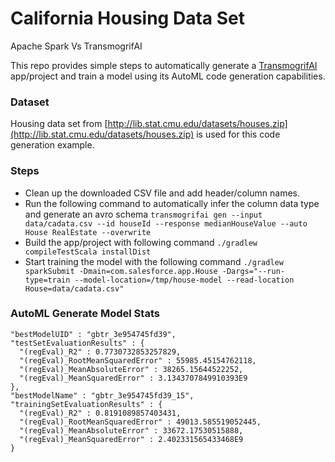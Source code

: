 # California Housing Data Set 
Apache Spark Vs TransmogrifAI 

This repo provides simple steps to automatically generate a [TransmogrifAI](https://github.com/salesforce/TransmogrifAI) app/project and train a model using its AutoML code generation capabilities.

### Dataset
Housing data set from [http://lib.stat.cmu.edu/datasets/houses.zip](http://lib.stat.cmu.edu/datasets/houses.zip) is used for this code generation example.

### Steps

- Clean up the downloaded CSV file and add header/column names.
- Run the following command to automatically infer the column data type and generate an avro schema `transmogrifai gen --input data/cadata.csv --id houseId --response medianHouseValue --auto House RealEstate --overwrite`
- Build the app/project with following command `./gradlew compileTestScala installDist`
- Start training the model with the following command `./gradlew sparkSubmit -Dmain=com.salesforce.app.House -Dargs="--run-type=train --model-location=/tmp/house-model --read-location House=data/cadata.csv"`

### AutoML Generate Model Stats
```
"bestModelUID" : "gbtr_3e954745fd39",
"testSetEvaluationResults" : {
  "(regEval)_R2" : 0.7730732853257829,
  "(regEval)_RootMeanSquaredError" : 55985.45154762118,
  "(regEval)_MeanAbsoluteError" : 38265.15644522252,
  "(regEval)_MeanSquaredError" : 3.1343707849910393E9
},
"bestModelName" : "gbtr_3e954745fd39_15",
"trainingSetEvaluationResults" : {
  "(regEval)_R2" : 0.8191089857403431,
  "(regEval)_RootMeanSquaredError" : 49013.585519052445,
  "(regEval)_MeanAbsoluteError" : 33672.17530515888,
  "(regEval)_MeanSquaredError" : 2.402331565433468E9
}
```

